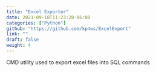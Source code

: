 ```yaml
---
title: "Excel Exporter"
date: 2021-09-18T11:23:28-06:00
categories: ["Python"]
github: "https://github.com/kp4ws/ExcelExport"
link: ""
draft: false
weight: 4
---
```

CMD utility used to export excel files into SQL commands
